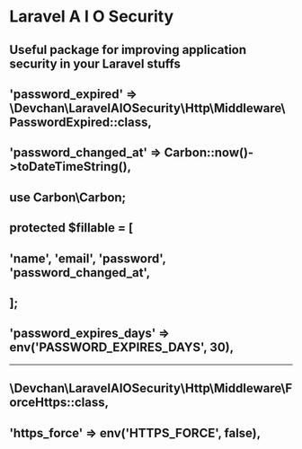 # Laravel A I O Security

## Useful package for improving application security in your Laravel stuffs

## 'password_expired' => \Devchan\LaravelAIOSecurity\Http\Middleware\PasswordExpired::class,

## 'password_changed_at' => Carbon::now()->toDateTimeString(),

## use Carbon\Carbon;

##    protected $fillable = [
##        'name', 'email', 'password', 'password_changed_at',
##    ];

## 'password_expires_days' => env('PASSWORD_EXPIRES_DAYS', 30),
--------------------------------------------------------------------

## \Devchan\LaravelAIOSecurity\Http\Middleware\ForceHttps::class,

## 'https_force' => env('HTTPS_FORCE', false),